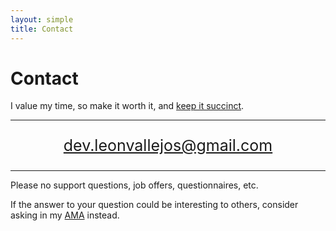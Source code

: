 ```yaml
---
layout: simple
title: Contact
---
```


<style>
.hero-body .column {
	margin-bottom: 180px;
}

#email {
	text-align: center;
	font-size: 25px;
}
</style>

<script type="module">
// Forwards `subject` and `body` search params to the email link

const originalSearchParams = new URLSearchParams(location.search);
const element = document.querySelector('#email a');

const url = new URL(element.href);
if (originalSearchParams.has('subject')) {
	url.searchParams.set('subject', originalSearchParams.get('subject'));
}
if (originalSearchParams.has('body')) {
	url.searchParams.set('body', originalSearchParams.get('body'));
}

element.href = url.toString();
</script>

# Contact

I value my time, so make it worth it, and [keep it succinct](https://www.google.com/search?q=succinct+emails).

---

<p id="email">
	<a href="mailto:dev.leonvallejos@gmail.com">dev.leonvallejos@gmail.com</a>
</p>

---

Please no support questions, job offers, questionnaires, etc.

If the answer to your question could be interesting to others, consider asking in my [AMA](https://github.com/sindresorhus/ama) instead.
